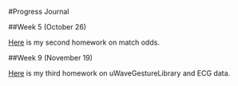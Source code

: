 #Progress Journal

##Week 5 (October 26)

[Here](files/Homework2.html) is my second homework on match odds.

##Week 9 (November 19)

[Here](files/Homework3.html) is my third homework on uWaveGestureLibrary and ECG data. 